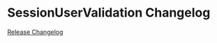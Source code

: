 # SessionUserValidation Changelog

[Release Changelog](https://github.com/spryker/session-user-validation/releases)
